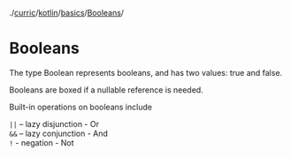 ./[curric](/curric)/[kotlin](/curric/kotlin)/[basics](/curric/kotlin/basics)/[Booleans](/curric/kotlin/basics/bool)/
# Booleans
The type Boolean represents booleans, and has two values: true and false.

Booleans are boxed if a nullable reference is needed.

Built-in operations on booleans include

`||` – lazy disjunction - Or\
`&&` – lazy conjunction - And\
`!` - negation - Not